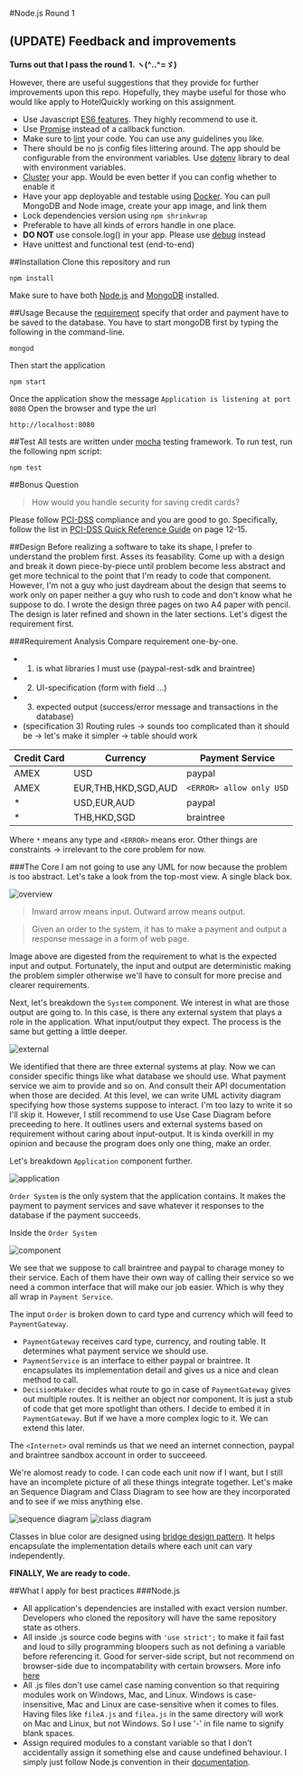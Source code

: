 #Node.js Round 1
## (UPDATE) Feedback and improvements
**Turns out that I pass the round 1. ヽ(^‥^=ゞ)**

However, there are useful suggestions that they provide for further improvements upon this repo.
Hopefully, they maybe useful for those who would like apply to HotelQuickly working on this assignment.
  - Use Javascript [ES6 features](http://es6-features.org/). They highly recommend to use it.
  - Use [Promise](https://developer.mozilla.org/en/docs/Web/JavaScript/Reference/Global_Objects/Promise) instead of a callback function.
  - Make sure to [lint](https://www.npmjs.com/package/eslint) your code. You can use any guidelines you like.
  - There should be no js config files littering around. The app should be configurable from the environment variables. Use [dotenv](https://www.npmjs.com/package/dotenv) library to deal with environment variables.
  - [Cluster](https://nodejs.org/api/cluster.html#cluster_cluster) your app. Would be even better if you can config whether to enable it
  - Have your app deployable and testable using [Docker](https://www.docker.com/). You can pull MongoDB and Node image, create your app image, and link them
  - Lock dependencies version using `npm shrinkwrap`
  - Preferable to have all kinds of errors handle in one place.
  - **DO NOT** use console.log() in your app. Please use [debug](https://www.npmjs.com/package/debug) instead
  - Have unittest and functional test (end-to-end)

##Installation
Clone this repository and run
```bashp
npm install
```
Make sure to have both [Node.js](https://nodejs.org/en/) and [MongoDB](https://www.mongodb.com/download-center?jmp=nav#community) installed.

##Usage
Because the [requirement](https://github.com/HQInterview/Nodejs-Round1#requirements) specify that order and payment have to be saved to the database.
You have to start mongoDB first by typing the following in the command-line.
```bashp
mongod
```

Then start the application
```bashp
npm start
```

Once the application show the message ``Application is listening at port 8080``
Open the browser and type the url
```
http://localhost:8080
```

##Test
All tests are written under [mocha](https://github.com/mochajs/mocha) testing framework.
To run test, run the following npm script:
```bashp
npm test
```

##Bonus Question
> How would you handle security for saving credit cards?

Please follow [PCI-DSS](https://en.wikipedia.org/wiki/Payment_Card_Industry_Data_Security_Standard) compliance and you are good to go.
Specifically, follow the list in [PCI-DSS Quick Reference Guide](https://www.pcisecuritystandards.org/documents/PCI%20SSC%20Quick%20Reference%20Guide.pdf) on page 12-15.

##Design
Before realizing a software to take its shape, I prefer to understand the problem first.
Asses its feasability.
Come up with a design and break it down piece-by-piece until problem become less abstract and get more technical to the point that I'm ready to code that component.
However, I'm not a guy who just daydream about the design that seems to work only on paper neither a guy who rush to code and don't know what he suppose to do.
I wrote the design three pages on two A4 paper with pencil.
The design is later refined and shown in the later sections.
Let's digest the requirement first.

###Requirement Analysis
Compare requirement one-by-one.
* 1. is what libraries I must use (paypal-rest-sdk and braintree)
* 2. UI-specification (form with field ...)
* 3. expected output (success/error message and transactions in the database)
* (specification 3) Routing rules -> sounds too complicated than it should be -> let's make it simpler -> table should work

| Credit Card | Currency            | Payment Service          |
|-------------|---------------------|--------------------------|
| AMEX        | USD                 | paypal                   |
| AMEX        | EUR,THB,HKD,SGD,AUD | `<ERROR> allow only USD` |
| *           | USD,EUR,AUD         | paypal                   |
| *           | THB,HKD,SGD         | braintree                |

Where `*` means any type and `<ERROR>` means eror.
Other things are constraints -> irrelevant to the core problem for now.

###The Core
I am not going to use any UML for now because the problem is too abstract.
Let's take a look from the top-most view.
A single black box.

![overview](http://imgh.us/app_1.svg)

>Inward arrow means input.
>Outward arrow means output.

>Given an order to the system, it has to make a payment and output a response message in a form of web page.

Image above are digested from the requirement to what is the expected input and output.
Fortunately, the input and output are deterministic making the problem simpler otherwise we'll have to consult for more precise and clearer requirements.

Next, let's breakdown the `System` component.
We interest in what are those output are going to.
In this case, is there any external system that plays a role in the application.
What input/output they expect.
The process is the same but getting a little deeper.

![external](http://imgh.us/external_2.svg)

We identified that there are three external systems at play.
Now we can consider specific things like what database we should use.
What payment service we aim to provide and so on.
And consult their API documentation when those are decided.
At this level, we can write UML activity diagram specifying how those systems suppose to interact.
I'm too lazy to write it so I'll skip it.
However, I still recommend to use Use Case Diagram before preceeding to here.
It outlines users and external systems based on requirement without caring about input-output.
It is kinda overkill in my opinion and because the program does only one thing, make an order.

Let's breakdown ``Application`` component further.

![application](http://imgh.us/application.svg)

``Order System`` is the only system that the application contains.
It makes the payment to payment services and save whatever it responses to the database if the payment succeeds.

Inside the ``Order System``

![component](http://imgh.us/component_3.svg)

We see that we suppose to call braintree and paypal to charage money to their service.
Each of them have their own way of calling their service so we need a common interface that will make our job easier.
Which is why they all wrap in ``Payment Service``.

The input ``Order`` is broken down to card type and currency which will feed to ``PaymentGateway``.

* ``PaymentGateway`` receives card type, currency, and routing table.
It determines what payment service we should use.
* ``PaymentService`` is an interface to either paypal or braintree.
It encapsulates its implementation detail and gives us a nice and clean method to call.
* ``DecisionMaker`` decides what route to go in case of ``PaymentGateway`` gives out multiple routes.
It is neither an object nor component.
It is just a stub of code that get more spotlight than others.
I decide to embed it in ``PaymentGateway``.
But if we have a more complex logic to it.
We can extend this later.

The ``<Internet>`` oval reminds us that we need an internet connection, paypal and braintree sandbox account in order to succeeed.

We're alomost ready to code.
I can code each unit now if I want, but I still have an incomplete picture of all these things integrate together.
Let's make an Sequence Diagram and Class Diagram to see how are they incorporated and to see if we miss anything else.

![sequence diagram](http://imgh.us/Make_an_Order.png)
![class diagram](http://imgh.us/Order_3.png)

Classes in blue color are designed using [bridge design pattern](https://en.wikipedia.org/wiki/Bridge_pattern).
It helps encapsulate the implementation details where each unit can vary independently.

**FINALLY, We are ready to code.**

##What I apply for best practices
###Node.js
* All application's dependencies are installed with exact version number. Developers who cloned the repository will have the same repository state as others.
* All inside .js source code begins with ``'use strict';`` to make it fail fast and loud to silly programming bloopers such as not defining a variable before referencing it.
Good for server-side script, but not recommend on browser-side due to incompatability with certain browsers.
More info [here](http://stackoverflow.com/questions/1335851/what-does-use-strict-do-in-javascript-and-what-is-the-reasoning-behind-it)
* All .js files don't use camel case naming convention so that requiring modules work on Windows, Mac, and Linux.
Windows is case-insensitive, Mac and Linux are case-sensitive when it comes to files.
Having files like ``fileA.js`` and ``filea.js`` in the same directory will work on Mac and Linux, but not Windows.
So I use '-' in file name to signify blank spaces.
* Assign required modules to a constant variable so that I don't accidentally assign it something else and cause undefined behaviour.
I simply just follow Node.js convention in their [documentation](https://nodejs.org/api/cluster.html#cluster_cluster).

